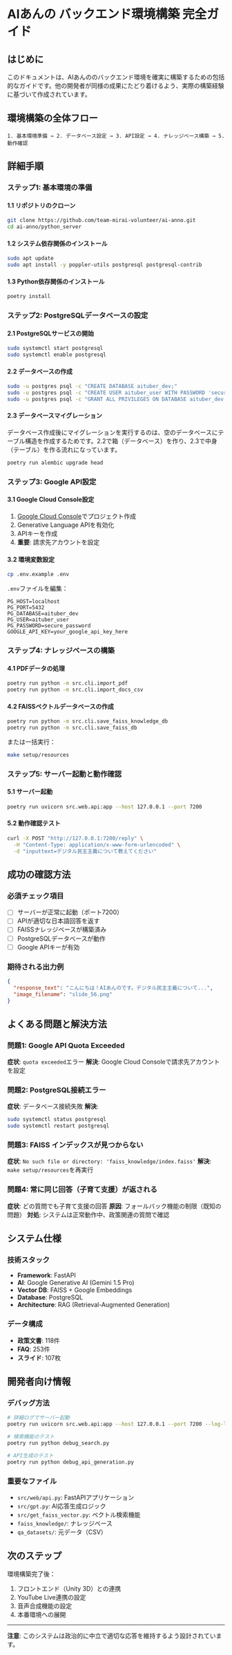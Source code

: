 # AIあんの バックエンド環境構築 完全ガイド

## はじめに

このドキュメントは、AIあんののバックエンド環境を確実に構築するための包括的なガイドです。他の開発者が同様の成果にたどり着けるよう、実際の構築経験に基づいて作成されています。

## 環境構築の全体フロー

```
1. 基本環境準備 → 2. データベース設定 → 3. API設定 → 4. ナレッジベース構築 → 5. 動作確認
```

## 詳細手順

### ステップ1: 基本環境の準備

#### 1.1 リポジトリのクローン
```bash
git clone https://github.com/team-mirai-volunteer/ai-anno.git
cd ai-anno/python_server
```

#### 1.2 システム依存関係のインストール
```bash
sudo apt update
sudo apt install -y poppler-utils postgresql postgresql-contrib
```

#### 1.3 Python依存関係のインストール
```bash
poetry install
```

### ステップ2: PostgreSQLデータベースの設定

#### 2.1 PostgreSQLサービスの開始
```bash
sudo systemctl start postgresql
sudo systemctl enable postgresql
```

#### 2.2 データベースの作成
```bash
sudo -u postgres psql -c "CREATE DATABASE aituber_dev;"
sudo -u postgres psql -c "CREATE USER aituber_user WITH PASSWORD 'secure_password';"
sudo -u postgres psql -c "GRANT ALL PRIVILEGES ON DATABASE aituber_dev TO aituber_user;"
```

#### 2.3 データベースマイグレーション
データベース作成後にマイグレーションを実行するのは、空のデータベースにテーブル構造を作成するためです。2.2で箱（データベース）を作り、2.3で中身（テーブル）を作る流れになっています。

```bash
poetry run alembic upgrade head
```

### ステップ3: Google API設定

#### 3.1 Google Cloud Console設定
1. [Google Cloud Console](https://console.cloud.google.com/)でプロジェクト作成
2. Generative Language APIを有効化
3. APIキーを作成
4. **重要**: 請求先アカウントを設定

#### 3.2 環境変数設定
```bash
cp .env.example .env
```

`.env`ファイルを編集：
```env
PG_HOST=localhost
PG_PORT=5432
PG_DATABASE=aituber_dev
PG_USER=aituber_user
PG_PASSWORD=secure_password
GOOGLE_API_KEY=your_google_api_key_here
```

### ステップ4: ナレッジベースの構築

#### 4.1 PDFデータの処理
```bash
poetry run python -m src.cli.import_pdf
poetry run python -m src.cli.import_docs_csv
```

#### 4.2 FAISSベクトルデータベースの作成
```bash
poetry run python -m src.cli.save_faiss_knowledge_db
poetry run python -m src.cli.save_faiss_db
```

または一括実行：
```bash
make setup/resources
```

### ステップ5: サーバー起動と動作確認

#### 5.1 サーバー起動
```bash
poetry run uvicorn src.web.api:app --host 127.0.0.1 --port 7200
```

#### 5.2 動作確認テスト
```bash
curl -X POST "http://127.0.0.1:7200/reply" \
  -H "Content-Type: application/x-www-form-urlencoded" \
  -d "inputtext=デジタル民主主義について教えてください"
```

## 成功の確認方法

### 必須チェック項目
- [ ] サーバーが正常に起動（ポート7200）
- [ ] APIが適切な日本語回答を返す
- [ ] FAISSナレッジベースが構築済み
- [ ] PostgreSQLデータベースが動作
- [ ] Google APIキーが有効

### 期待される出力例
```json
{
  "response_text": "こんにちは！AIあんのです。デジタル民主主義について...",
  "image_filename": "slide_56.png"
}
```

## よくある問題と解決方法

### 問題1: Google API Quota Exceeded
**症状**: `quota exceeded`エラー
**解決**: Google Cloud Consoleで請求先アカウントを設定

### 問題2: PostgreSQL接続エラー
**症状**: データベース接続失敗
**解決**: 
```bash
sudo systemctl status postgresql
sudo systemctl restart postgresql
```

### 問題3: FAISS インデックスが見つからない
**症状**: `No such file or directory: 'faiss_knowledge/index.faiss'`
**解決**: `make setup/resources`を再実行

### 問題4: 常に同じ回答（子育て支援）が返される
**症状**: どの質問でも子育て支援の回答
**原因**: フォールバック機能の制限（既知の問題）
**対処**: システムは正常動作中、政策関連の質問で確認

## システム仕様

### 技術スタック
- **Framework**: FastAPI
- **AI**: Google Generative AI (Gemini 1.5 Pro)
- **Vector DB**: FAISS + Google Embeddings
- **Database**: PostgreSQL
- **Architecture**: RAG (Retrieval-Augmented Generation)

### データ構成
- **政策文書**: 118件
- **FAQ**: 253件
- **スライド**: 107枚

## 開発者向け情報

### デバッグ方法
```bash
# 詳細ログでサーバー起動
poetry run uvicorn src.web.api:app --host 127.0.0.1 --port 7200 --log-level debug

# 検索機能のテスト
poetry run python debug_search.py

# API生成のテスト
poetry run python debug_api_generation.py
```

### 重要なファイル
- `src/web/api.py`: FastAPIアプリケーション
- `src/gpt.py`: AI応答生成ロジック
- `src/get_faiss_vector.py`: ベクトル検索機能
- `faiss_knowledge/`: ナレッジベース
- `qa_datasets/`: 元データ（CSV）

## 次のステップ

環境構築完了後：
1. フロントエンド（Unity 3D）との連携
2. YouTube Live連携の設定
3. 音声合成機能の設定
4. 本番環境への展開

---

**注意**: このシステムは政治的に中立で適切な応答を維持するよう設計されています。
